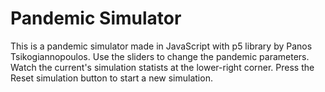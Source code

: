# Pandemic Simulator

This is a pandemic simulator made in JavaScript with p5 library by Panos Tsikogiannopoulos.
Use the sliders to change the pandemic parameters.
Watch the current's simulation statists at the lower-right corner.
Press the Reset simulation button to start a new simulation.
